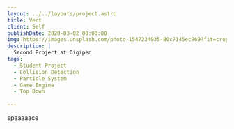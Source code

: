 ```yaml
---
layout: ../../layouts/project.astro
title: Vect
client: Self
publishDate: 2020-03-02 00:00:00
img: https://images.unsplash.com/photo-1547234935-80c7145ec969?fit=crop&w=1400&h=700&q=75
description: |
  Second Project at Digipen 
tags:
  - Student Project
  - Collision Detection
  - Particle System
  - Game Engine
  - Top Down
  
---
```


spaaaaace
